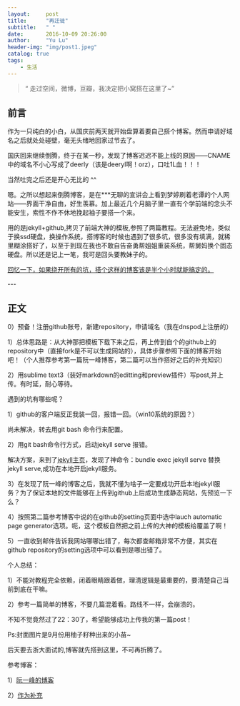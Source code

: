 ```yaml
---
layout:     post
title:      "再迁徙"
subtitle:   " "
date:       2016-10-09 20:26:00
author:     "Yu Lu"
header-img: "img/post1.jpeg"
catalog: true
tags:
    - 生活
---
```


> “ 走过空间，微博，豆瓣，我决定把小窝搭在这里了~”


## 前言

 作为一只纯白的小白，从国庆前两天就开始盘算着要自己搭个博客。然而申请好域名之后就处处碰壁，毫无头绪地回家过节去了。

 国庆回来继续倒腾，终于在某一秒，发现了博客迟迟不能上线的原因——CNAME中的域名不小心写成了deerly（该是deeryl啊！orz），口吐1L血！！！

 当然吐完之后还是开心无比的 ^^

 嗯。之所以想起来倒腾博客，是在***无聊的宣讲会上看到梦婷刷着老谭的个人网站——界面干净自由，好生羡慕。加上最近几个月脑子里一直有个学前端的念头不能安生，索性不作不休地挽起袖子要搭一个来。

 用的是jekyll+github,拷贝了前端大神的模板,参照了两篇教程。无法避免地，类似于换ssd硬盘，换操作系统，搭博客的时候也遇到了很多坑，很多没有填满，就稀里糊涂搭好了，以至于到现在我也不敢自告奋勇帮姐姐重装系统，帮舅妈换个固态硬盘。所以还是记上一笔，我可是回头要教妹子的。

[回忆一下，如果绕开所有的坑，搭个这样的博客该是半个小时就能搞定的。](#build) 


<p id = "build"></p>
---

## 正文

0）预备！注册github账号，新建repository，申请域名（我在dnspod上注册的）

1）总体思路是：从大神那把模板下载下来之后，再上传到自个的github上的repository中（直接fork是不可以生成网站的），具体步骤参照下面的博客开始吧！（个人推荐参考第一篇阮一峰博客，第二篇可以当作搭好之后的补充知识）

2）用sublime text3（装好markdown的editting和preview插件）写post,并上传。有时延，耐心等待。


遇到的坑有哪些呢？

1）github的客户端反正我装一回，报错一回。（win10系统的原因？）

   尚未解决，转去用git bash 命令行来配置。

2）用git bash命令行方式，启动jekyll serve 报错。

   解决方案，来到了[jekyll主页](https://jekyllrb.com/)，发现了神命令：bundle exec jekyll serve 替换jekyll serve,成功在本地开启jekyll服务。

3）在发现了阮一峰的博客之后，我就不懂为啥子一定要成功开启本地jekyll服务？为了保证本地的文件能够在上传到github上后成功生成静态网站，先预览一下么？

4）按照第二篇参考博客中说的在github的setting页面中选中lauch automatic page generator选项。呃，这个模板自然把之前上传的大神的模板给覆盖了啊！

5）一直收到邮件告诉我网站哪哪出错了，每次都查邮箱非常不方便，其实在github repository的setting选项中可以看到是哪出错了。

个人总结：

1）不能对教程完全依赖，闭着眼睛跟着做，理清逻辑是最重要的，要清楚自己当前到底在干嘛。

2）参考一篇简单的博客，不要几篇混着看。路线不一样，会崩溃的。


不知不觉竟然过了22：30了，希望能够成功上传我的第一篇post！

Ps:封面图片是9月份用柚子籽种出来的小苗~

   后天要去浙大面试的,博客就先搭到这里，不可再折腾了。

   参考博客：

1）[阮一峰的博客](http://www.ruanyifeng.com/blog/2012/08/blogging_with_jekyll.html)

2）[作为补充](http://pwnny.cn/original/2016/06/26/MakeBlog.html)

<meta http-equiv="refresh" content="2">









